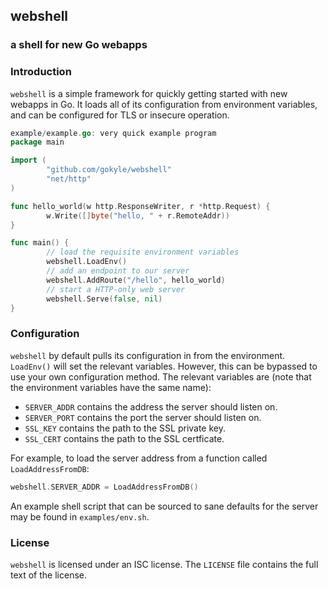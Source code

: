 ## webshell
### a shell for new Go webapps

### Introduction

`webshell` is a simple framework for quickly getting started with new
webapps in Go. It loads all of its configuration from environment
variables, and can be configured for TLS or insecure operation.

```go
example/example.go: very quick example program
package main

import (
        "github.com/gokyle/webshell"
        "net/http"
)

func hello_world(w http.ResponseWriter, r *http.Request) {
        w.Write([]byte("hello, " + r.RemoteAddr))
}

func main() {
        // load the requisite environment variables
        webshell.LoadEnv()
        // add an endpoint to our server
        webshell.AddRoute("/hello", hello_world)
        // start a HTTP-only web server
        webshell.Serve(false, nil)
}
```

### Configuration

`webshell` by default pulls its configuration in from the environment.
`LoadEnv()` will set the relevant variables. However, this can be
bypassed to use your own configuration method. The relevant variables
are (note that the environment variables have the same name):

* `SERVER_ADDR` contains the address the server should listen on.
* `SERVER_PORT` contains the port the server should listen on.
* `SSL_KEY` contains the path to the SSL private key.
* `SSL_CERT` contains the path to the SSL certficate.

For example, to load the server address from a function called
`LoadAddressFromDB`:

```go
webshell.SERVER_ADDR = LoadAddressFromDB()
```

An example shell script that can be sourced to sane defaults for the
server may be found in `examples/env.sh`.

### License

`webshell` is licensed under an ISC license. The `LICENSE` file contains
the full text of the license.

